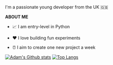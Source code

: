 I'm a passionate young developer from the UK 🇬🇧

**ABOUT ME**

* 📈 I am entry-level in Python

* ❤️ I love building fun experiments

* ⏰ I aim to create one new project a week

[![Adam's Github stats](https://github-readme-stats.vercel.app/api?username=adambielat&theme=dark&show_icons=true)](https://github.com/anuraghazra/github-readme-stats)
[![Top Langs](https://github-readme-stats.vercel.app/api/top-langs/?username=adambielat)](https://github.com/anuraghazra/github-readme-stats)
